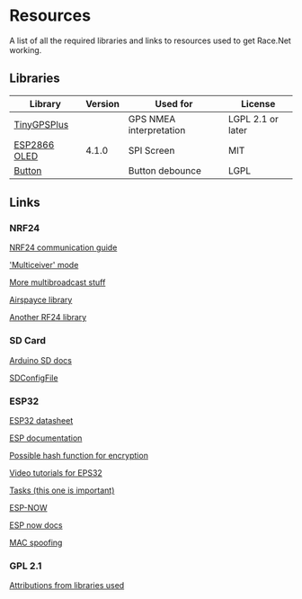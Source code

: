 # Resources
A list of all the required libraries and links to resources used to get Race.Net working.

## Libraries

| Library | Version | Used for | License |
| --- | --- | --- | --- |
| [TinyGPSPlus](https://github.com/mikalhart/TinyGPSPlus) |  | GPS NMEA interpretation | LGPL 2.1 or later |
| [ESP2866 OLED](https://github.com/ThingPulse/esp8266-oled-ssd1306) | 4.1.0 | SPI Screen | MIT |
| [Button](https://github.com/tigoe/Button) |  | Button debounce | LGPL |


## Links
### NRF24 
[NRF24 communication guide](https://medium.com/@benjamindavidfraser/arduino-nrf24l01-communications-947e1acb33fb)

['Multiceiver' mode](https://electronics.stackexchange.com/questions/102715/broadcast-in-nrf24l01)

[More multibroadcast stuff](https://forum.arduino.cc/index.php?topic=261258.0)

[Airspayce library](http://airspayce.com/mikem/arduino/NRF24/)

[Another RF24 library](https://github.com/nRF24/RF24)

### SD Card
[Arduino SD docs](https://www.arduino.cc/en/reference/SD)

[SDConfigFile](https://github.com/bneedhamia/sdconfigfile)

### ESP32
[ESP32 datasheet](https://www.espressif.com/sites/default/files/documentation/esp32-wroom-32_datasheet_en.pdf)

[ESP documentation](https://docs.espressif.com/projects/esp-idf/en/latest/esp32/index.html)

[Possible hash function for encryption](https://github.com/esp8266/Arduino/blob/master/libraries/Hash/src/Hash.h)

[Video tutorials for EPS32](https://www.youtube.com/watch?v=lIxs7WG1j-U&list=PLfPtpZzK2Z_QO8snrdnRTTNtQvLw35Zfc)

[Tasks (this one is important)](https://randomnerdtutorials.com/esp32-dual-core-arduino-ide/) 

[ESP-NOW](https://randomnerdtutorials.com/esp-now-esp32-arduino-ide/)

[ESP now docs](https://docs.espressif.com/projects/esp-idf/en/latest/esp32/api-reference/network/esp_now.html)

[MAC spoofing](https://randomnerdtutorials.com/get-change-esp32-esp8266-mac-address-arduino/)

### GPL 2.1
[Attributions from libraries used](https://opensource.stackexchange.com/questions/6622/lgpl-2-1-attributions-required)
